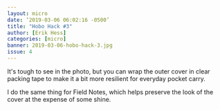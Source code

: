 ```yaml
---
layout: micro
date: ‘2019-03-06 06:02:16 -0500’
title: "Hobo Hack #3"
author: [Erik Hess]
categories: [micro]
banner: 2019-03-06-hobo-hack-3.jpg
issue: 4
---
```


It's tough to see in the photo, but you can wrap the outer cover in clear packing tape to make it a bit more resilient for everyday pocket carry. 

I do the same thing for Field Notes, which helps preserve the look of the cover at the expense of some shine. 